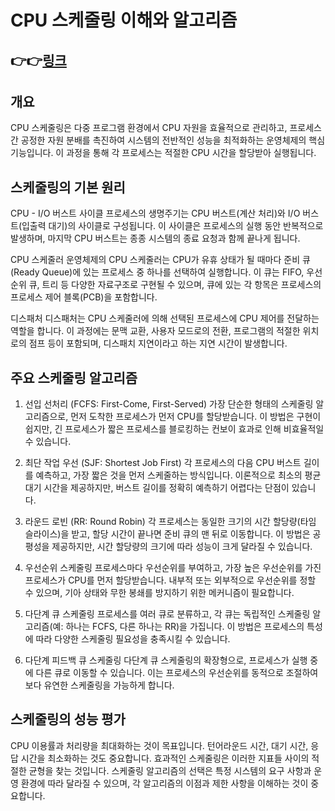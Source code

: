 
# CPU 스케줄링 이해와 알고리즘

## 👉👉[링크](https://runa-nam.tistory.com/88)

## 개요
CPU 스케줄링은 다중 프로그램 환경에서 CPU 자원을 효율적으로 관리하고, 프로세스간 공정한 자원 분배를 촉진하여 시스템의 전반적인 성능을 최적화하는 운영체제의 핵심 기능입니다. 이 과정을 통해 각 프로세스는 적절한 CPU 시간을 할당받아 실행됩니다.

## 스케줄링의 기본 원리
CPU - I/O 버스트 사이클
프로세스의 생명주기는 CPU 버스트(계산 처리)와 I/O 버스트(입출력 대기)의 사이클로 구성됩니다. 이 사이클은 프로세스의 실행 동안 반복적으로 발생하며, 마지막 CPU 버스트는 종종 시스템의 종료 요청과 함께 끝나게 됩니다.

CPU 스케줄러
운영체제의 CPU 스케줄러는 CPU가 유휴 상태가 될 때마다 준비 큐(Ready Queue)에 있는 프로세스 중 하나를 선택하여 실행합니다. 이 큐는 FIFO, 우선순위 큐, 트리 등 다양한 자료구조로 구현될 수 있으며, 큐에 있는 각 항목은 프로세스의 프로세스 제어 블록(PCB)을 포함합니다.

디스패처
디스패처는 CPU 스케줄러에 의해 선택된 프로세스에 CPU 제어를 전달하는 역할을 합니다. 이 과정에는 문맥 교환, 사용자 모드로의 전환, 프로그램의 적절한 위치로의 점프 등이 포함되며, 디스패치 지연이라고 하는 지연 시간이 발생합니다.

## 주요 스케줄링 알고리즘
1. 선입 선처리 (FCFS: First-Come, First-Served)
가장 단순한 형태의 스케줄링 알고리즘으로, 먼저 도착한 프로세스가 먼저 CPU를 할당받습니다. 이 방법은 구현이 쉽지만, 긴 프로세스가 짧은 프로세스를 블로킹하는 컨보이 효과로 인해 비효율적일 수 있습니다.

2. 최단 작업 우선 (SJF: Shortest Job First)
각 프로세스의 다음 CPU 버스트 길이를 예측하고, 가장 짧은 것을 먼저 스케줄하는 방식입니다. 이론적으로 최소의 평균 대기 시간을 제공하지만, 버스트 길이를 정확히 예측하기 어렵다는 단점이 있습니다.

3. 라운드 로빈 (RR: Round Robin)
각 프로세스는 동일한 크기의 시간 할당량(타임 슬라이스)을 받고, 할당 시간이 끝나면 준비 큐의 맨 뒤로 이동합니다. 이 방법은 공평성을 제공하지만, 시간 할당량의 크기에 따라 성능이 크게 달라질 수 있습니다.

4. 우선순위 스케줄링
프로세스마다 우선순위를 부여하고, 가장 높은 우선순위를 가진 프로세스가 CPU를 먼저 할당받습니다. 내부적 또는 외부적으로 우선순위를 정할 수 있으며, 기아 상태와 무한 봉쇄를 방지하기 위한 메커니즘이 필요합니다.

5. 다단계 큐 스케줄링
프로세스를 여러 큐로 분류하고, 각 큐는 독립적인 스케줄링 알고리즘(예: 하나는 FCFS, 다른 하나는 RR)을 가집니다. 이 방법은 프로세스의 특성에 따라 다양한 스케줄링 필요성을 충족시킬 수 있습니다.

6. 다단계 피드백 큐 스케줄링
다단계 큐 스케줄링의 확장형으로, 프로세스가 실행 중에 다른 큐로 이동할 수 있습니다. 이는 프로세스의 우선순위를 동적으로 조절하여 보다 유연한 스케줄링을 가능하게 합니다.

## 스케줄링의 성능 평가
CPU 이용률과 처리량을 최대화하는 것이 목표입니다.
턴어라운드 시간, 대기 시간, 응답 시간을 최소화하는 것도 중요합니다.
효과적인 스케줄링은 이러한 지표들 사이의 적절한 균형을 찾는 것입니다.
스케줄링 알고리즘의 선택은 특정 시스템의 요구 사항과 운영 환경에 따라 달라질 수 있으며, 각 알고리즘의 이점과 제한 사항을 이해하는 것이 중요합니다.
